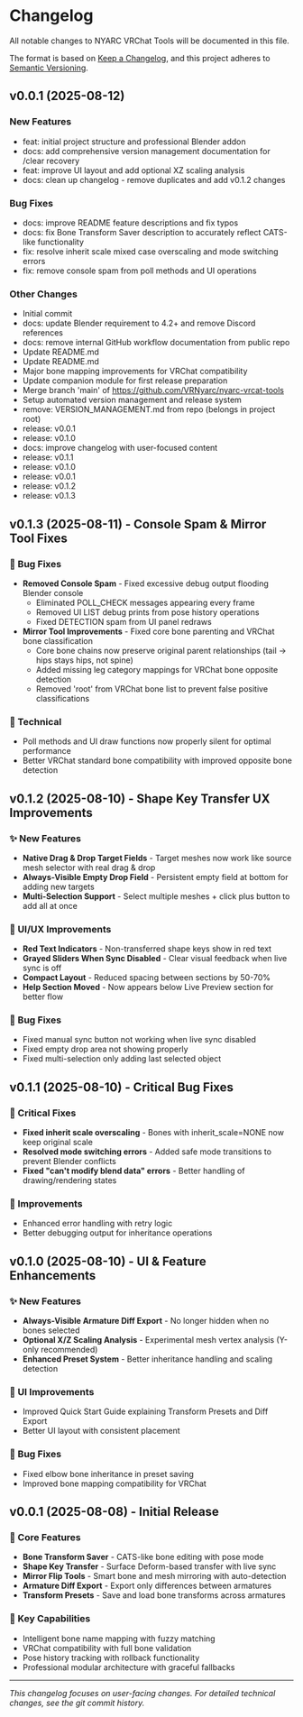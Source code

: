 # Changelog

All notable changes to NYARC VRChat Tools will be documented in this file.

The format is based on [Keep a Changelog](https://keepachangelog.com/en/1.0.0/),
and this project adheres to [Semantic Versioning](https://semver.org/spec/v2.0.0.html).


## v0.0.1 (2025-08-12)

### New Features
* feat: initial project structure and professional Blender addon
* docs: add comprehensive version management documentation for /clear recovery
* feat: improve UI layout and add optional XZ scaling analysis
* docs: clean up changelog - remove duplicates and add v0.1.2 changes

### Bug Fixes
* docs: improve README feature descriptions and fix typos
* docs: fix Bone Transform Saver description to accurately reflect CATS-like functionality
* fix: resolve inherit scale mixed case overscaling and mode switching errors
* fix: remove console spam from poll methods and UI operations

### Other Changes
* Initial commit
* docs: update Blender requirement to 4.2+ and remove Discord references
* docs: remove internal GitHub workflow documentation from public repo
* Update README.md
* Update README.md
* Major bone mapping improvements for VRChat compatibility
* Update companion module for first release preparation
* Merge branch 'main' of https://github.com/VRNyarc/nyarc-vrcat-tools
* Setup automated version management and release system
* remove: VERSION_MANAGEMENT.md from repo (belongs in project root)
* release: v0.0.1
* release: v0.1.0
* docs: improve changelog with user-focused content
* release: v0.1.1
* release: v0.1.0
* release: v0.0.1
* release: v0.1.2
* release: v0.1.3


## v0.1.3 (2025-08-11) - Console Spam & Mirror Tool Fixes

### 🐛 Bug Fixes
* **Removed Console Spam** - Fixed excessive debug output flooding Blender console
  * Eliminated POLL_CHECK messages appearing every frame  
  * Removed UI LIST debug prints from pose history operations
  * Fixed DETECTION spam from UI panel redraws
* **Mirror Tool Improvements** - Fixed core bone parenting and VRChat bone classification  
  * Core bone chains now preserve original parent relationships (tail → hips stays hips, not spine)
  * Added missing leg category mappings for VRChat bone opposite detection
  * Removed 'root' from VRChat bone list to prevent false positive classifications

### 🔧 Technical
* Poll methods and UI draw functions now properly silent for optimal performance
* Better VRChat standard bone compatibility with improved opposite bone detection

## v0.1.2 (2025-08-10) - Shape Key Transfer UX Improvements

### ✨ New Features
* **Native Drag & Drop Target Fields** - Target meshes now work like source mesh selector with real drag & drop
* **Always-Visible Empty Drop Field** - Persistent empty field at bottom for adding new targets
* **Multi-Selection Support** - Select multiple meshes + click plus button to add all at once

### 🎨 UI/UX Improvements  
* **Red Text Indicators** - Non-transferred shape keys show in red text
* **Grayed Sliders When Sync Disabled** - Clear visual feedback when live sync is off
* **Compact Layout** - Reduced spacing between sections by 50-70%
* **Help Section Moved** - Now appears below Live Preview section for better flow

### 🐛 Bug Fixes
* Fixed manual sync button not working when live sync disabled
* Fixed empty drop area not showing properly 
* Fixed multi-selection only adding last selected object

## v0.1.1 (2025-08-10) - Critical Bug Fixes

### 🐛 Critical Fixes
* **Fixed inherit scale overscaling** - Bones with inherit_scale=NONE now keep original scale
* **Resolved mode switching errors** - Added safe mode transitions to prevent Blender conflicts
* **Fixed "can't modify blend data" errors** - Better handling of drawing/rendering states

### 🔧 Improvements
* Enhanced error handling with retry logic
* Better debugging output for inheritance operations

## v0.1.0 (2025-08-10) - UI & Feature Enhancements

### ✨ New Features
* **Always-Visible Armature Diff Export** - No longer hidden when no bones selected
* **Optional X/Z Scaling Analysis** - Experimental mesh vertex analysis (Y-only recommended)
* **Enhanced Preset System** - Better inheritance handling and scaling detection

### 🎨 UI Improvements
* Improved Quick Start Guide explaining Transform Presets and Diff Export
* Better UI layout with consistent placement

### 🐛 Bug Fixes
* Fixed elbow bone inheritance in preset saving
* Improved bone mapping compatibility for VRChat

## v0.0.1 (2025-08-08) - Initial Release

### 🚀 Core Features
* **Bone Transform Saver** - CATS-like bone editing with pose mode
* **Shape Key Transfer** - Surface Deform-based transfer with live sync
* **Mirror Flip Tools** - Smart bone and mesh mirroring with auto-detection
* **Armature Diff Export** - Export only differences between armatures
* **Transform Presets** - Save and load bone transforms across armatures

### 🎯 Key Capabilities
* Intelligent bone name mapping with fuzzy matching
* VRChat compatibility with full bone validation
* Pose history tracking with rollback functionality
* Professional modular architecture with graceful fallbacks

---

*This changelog focuses on user-facing changes. For detailed technical changes, see the git commit history.*